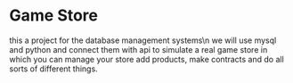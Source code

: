# Game Store
this a project for the database management systems\n 
we will use mysql and python and connect them with api to simulate a real game store in which you can manage your store add products, make contracts and do all sorts of different things.
